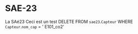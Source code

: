 # SAE-23
La SAé23 
Ceci est un test
DELETE FROM `sae23`.`Capteur` WHERE `Capteur`.`nom_cap` = \' E101_co2\'
